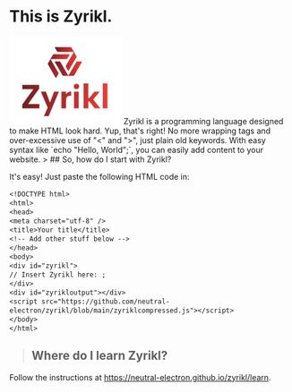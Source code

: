 # This is Zyrikl.
<img src="zyrikl_logo.png" width="200px" />
Zyrikl is a programming language designed to make HTML look hard. Yup, that's right! No more wrapping tags and over-excessive use of "<" and ">", just plain old keywords. With easy syntax like `echo "Hello, World";`, you can easily add content to your website.
> ## So, how do I start with Zyrikl?

It's easy! Just paste the following HTML code in:
```
<!DOCTYPE html>
<html>
<head>
<meta charset="utf-8" />
<title>Your title</title>
<!-- Add other stuff below -->
</head>
<body>
<div id="zyrikl">
// Insert Zyrikl here: ;
</div>
<div id="zyrikloutput"></div>
<script src="https://github.com/neutral-electron/zyrikl/blob/main/zyriklcompressed.js"></script>
</body>
</html>
```
> ## Where do I learn Zyrikl?

Follow the instructions at https://neutral-electron.github.io/zyrikl/learn.
